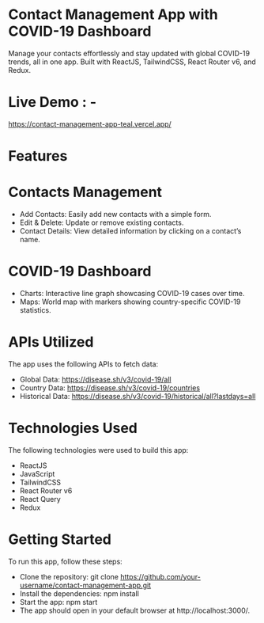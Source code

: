 # Contact Management App with COVID-19 Dashboard
Manage your contacts effortlessly and stay updated with global COVID-19 trends, all in one app. Built with ReactJS, TailwindCSS, React Router v6, and Redux.

# Live Demo : - 
https://contact-management-app-teal.vercel.app/

# Features

# Contacts Management
- Add Contacts: Easily add new contacts with a simple form.
- Edit & Delete: Update or remove existing contacts.
- Contact Details: View detailed information by clicking on a contact’s name.

# COVID-19 Dashboard
- Charts: Interactive line graph showcasing COVID-19 cases over time.
- Maps: World map with markers showing country-specific COVID-19 statistics.

# APIs Utilized
The app uses the following APIs to fetch data:

- Global Data: https://disease.sh/v3/covid-19/all
- Country Data: https://disease.sh/v3/covid-19/countries
- Historical Data: https://disease.sh/v3/covid-19/historical/all?lastdays=all

# Technologies Used
The following technologies were used to build this app:

- ReactJS
- JavaScript
- TailwindCSS
- React Router v6
- React Query
- Redux

# Getting Started
To run this app, follow these steps:

- Clone the repository: git clone https://github.com/your-username/contact-management-app.git
- Install the dependencies: npm install
- Start the app: npm start
- The app should open in your default browser at http://localhost:3000/.


